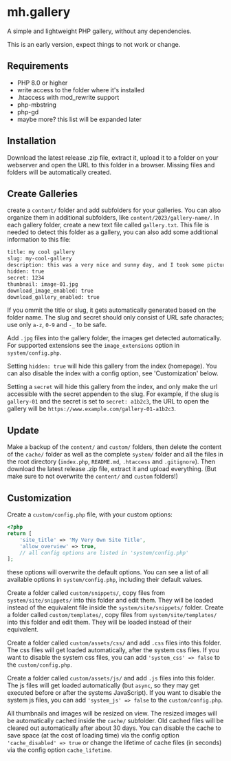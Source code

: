 # mh.gallery

A simple and lightweight PHP gallery, without any dependencies.

This is an early version, expect things to not work or change.

## Requirements

- PHP 8.0 or higher
- write access to the folder where it's installed
- .htaccess with mod_rewrite support
- php-mbstring
- php-gd
- maybe more? this list will be expanded later

## Installation

Download the latest release .zip file, extract it, upload it to a folder on your webserver and open the URL to this folder in a browser. Missing files and folders will be automatically created.

## Create Galleries

create a `content/` folder and add subfolders for your galleries. You can also organize them in additional subfolders, like  `content/2023/gallery-name/`. In each gallery folder, create a new text file called  `gallery.txt`. This file is needed to detect this folder as a gallery, you can also add some additional information to this file:

```txt
title: my cool gallery
slug: my-cool-gallery
description: this was a very nice and sunny day, and I took some pictures.
hidden: true
secret: 1234
thumbnail: image-01.jpg
download_image_enabled: true
download_gallery_enabled: true
```

If you ommit the title or slug, it gets automatically generated based on the folder name. The slug and secret should only consist of URL safe charactes; use only `a-z`, `0-9` and `-_` to be safe.

Add `.jpg` files into the gallery folder, the images get detected automatically. For supported extensions see the `image_extensions` option in `system/config.php`.

Setting `hidden: true` will hide this gallery from the index (homepage). You can also disable the index with a config option, see 'Customization' below.

Setting a `secret` will hide this gallery from the index, and only make the url accessible with the secret appenden to the slug. For example, if the slug is `gallery-01` and the secret is set to `secret: a1b2c3`, the URL to open the gallery will be `https://www.example.com/gallery-01-a1b2c3`.

## Update

Make a backup of the `content/` and `custom/` folders, then delete the content of the `cache/` folder as well as the complete `system/` folder and all the files in the root directory (`index.php`, `README.md`, `.htaccess` and `.gitignore`). Then download the latest release .zip file, extract it and upload everything. (But make sure to not overwrite the `content/` and `custom` folders!)

## Customization

Create a `custom/config.php` file, with your custom options:

```php
<?php
return [
	'site_title' => 'My Very Own Site Title',
	'allow_overview' => true,
	// all config options are listed in 'system/config.php'
];
```

these options will overwrite the default options. You can see a list of all available options in `system/config.php`, including their default values.

Create a folder called `custom/snippets/`, copy files from `system/site/snippets/` into this folder and edit them. They will be loaded instead of the equivalent file inside the `system/site/snippets/` folder. Create a folder called `custom/templates/`, copy files from `system/site/templates/` into this folder and edit them. They will be loaded instead of their equivalent.

Create a folder called `custom/assets/css/` and add `.css` files into this folder. The css files will get loaded automatically, after the system css files. If you want to disable the system css files, you can add `'system_css' => false` to the `custom/config.php`.

Create a folder called `custom/assets/js/` and add `.js` files into this folder. The js files will get loaded automatically (but `async`, so they may get executed before or after the systems JavaScript). If you want to disable the system js files, you can add `'system_js' => false` to the `custom/config.php`.

All thumbnails and images will be resized on view. The resized images will be automatically cached inside the `cache/` subfolder. Old cached files will be cleared out automatically after about 30 days. You can disable the cache to save space (at the cost of loading time) via the config option `'cache_disabled' => true` or change the lifetime of cache files (in seconds) via the config option `cache_lifetime`.
